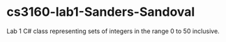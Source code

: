 # cs3160-lab1-Sanders-Sandoval
Lab 1 C# class representing sets of integers in the range 0 to 50 inclusive. 
